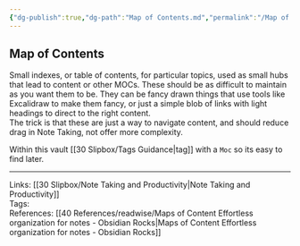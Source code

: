 ```yaml
---
{"dg-publish":true,"dg-path":"Map of Contents.md","permalink":"/Map of Contents/","tags":["notes"]}
---
```



## Map of Contents

Small indexes, or table of contents, for particular topics, used as small hubs that lead to content or other MOCs. These should be as difficult to maintain as you want them to be. They can be fancy drawn things that use tools like Excalidraw to make them fancy, or just a simple blob of links with light headings to direct to the right content.  
The trick is that these are just a way to navigate content, and should reduce drag in Note Taking, not offer more complexity.

Within this vault [[30 Slipbox/Tags Guidance\|tag]] with a `Moc` so its easy to find later.

---

Links: [[30 Slipbox/Note Taking and Productivity\|Note Taking and Productivity]]  
Tags:  
References: [[40 References/readwise/Maps of Content Effortless organization for notes - Obsidian Rocks\|Maps of Content Effortless organization for notes - Obsidian Rocks]]
